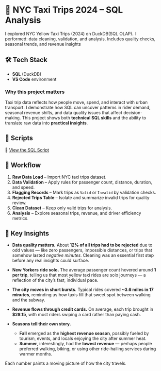 # 🚕 NYC Taxi Trips 2024 – SQL Analysis  
I explored NYC Yellow Taxi Trips (2024) on DuckDB(SQL OLAP). I performed: data cleaning, validation, and analysis. Includes quality checks, 
seasonal trends, and revenue insights

## 🛠️ Tech Stack  
- **SQL** (DuckDB)  
- **VS Code** environment

### Why this project matters  
Taxi trip data reflects how people move, spend, and interact with urban transport. I demonstrate how SQL can uncover patterns in rider demand, seasonal 
revenue shifts, and data quality issues that affect decision-making. This project shows both **technical SQL skills** and the ability to translate raw 
data into **practical insights**.  

## 📜 Scripts  
🔗 [View the SQL Script](./trips_2024_analysis.sql)  

## 📂 Workflow  
1. **Raw Data Load** – Import NYC taxi trips dataset.  
2. **Data Validation** – Apply rules for passenger count, distance, duration, and speed.  
3. **Flagging Records** – Mark trips as `Valid` or `Invalid` by validation checks.  
4. **Rejected Trips Table** – Isolate and summarize invalid trips for quality review.  
5. **Clean Dataset** – Keep only valid trips for analysis.  
6. **Analysis** – Explore seasonal trips, revenue, and driver efficiency metrics.  

## 🔑 Key Insights   

- **Data quality matters.** About **12% of all trips had to be rejected** due to odd values — like zero passengers, impossible distances, or trips that somehow lasted *negative minutes*. Cleaning was an essential first step before any real insights could surface.  

- **New Yorkers ride solo.** The average passenger count hovered around **1 per trip**, telling us that most yellow taxi rides are solo journeys — a reflection of the city’s fast, individual pace.  

- **The city moves in short bursts.** Typical rides covered **~3.6 miles in 17 minutes**, reminding us how taxis fill that sweet spot between walking and the subway.  

- **Revenue flows through credit cards.** On average, each trip brought in **$28.15**, with most riders swiping a card rather than paying cash.  

- **Seasons tell their own story.**  
  - **Fall** emerged as the **highest revenue season**, possibly fueled by tourism, events, and locals enjoying the city after summer heat.  
  - **Summer**, interestingly, had the **lowest revenue** — perhaps people preferred walking, biking, or using other ride-hailing services during warmer months.  

Each number paints a moving picture of how the city travels.  



